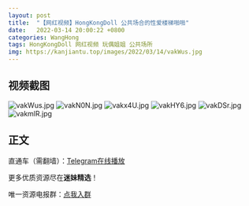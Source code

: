 ```yaml
---
layout: post
title:  "【网红视频】HongKongDoll 公共场合的性爱楼梯啪啪"
date:   2022-03-14 20:00:22 +0800
categories: WangHong
tags: HongKongDoll 网红视频 玩偶姐姐 公共场所
img: https://kanjiantu.top/images/2022/03/14/vakWus.jpg
---
```



## 视频截图

![vakWus.jpg](https://kanjiantu.top/images/2022/03/14/vakWus.jpg)
![vakN0N.jpg](https://kanjiantu.top/images/2022/03/14/vakN0N.jpg)
![vakx4U.jpg](https://kanjiantu.top/images/2022/03/14/vakx4U.jpg)
![vakHY6.jpg](https://kanjiantu.top/images/2022/03/14/vakHY6.jpg)
![vakDSr.jpg](https://kanjiantu.top/images/2022/03/14/vakDSr.jpg)
![vakmlR.jpg](https://kanjiantu.top/images/2022/03/14/vakmlR.jpg)

## 正文

直通车（需翻墙）：[Telegram在线播放](https://t.me/mimeijingxuan/37)

更多优质资源尽在**迷妹精选**！

唯一资源电报群：[点我入群](https://t.me/mimeijingxuan)


